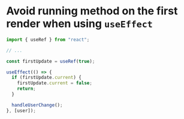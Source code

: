 # Avoid running method on the first render when using `useEffect`

```js
import { useRef } from "react";

// ...

const firstUpdate = useRef(true);

useEffect(() => {
  if (firstUpdate.current) {
    firstUpdate.current = false;
    return;
  }

  handleUserChange();
}, [user]);
```
